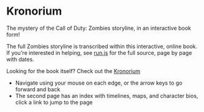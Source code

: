 # Kronorium
The mystery of the Call of Duty: Zombies storyline, in an interactive book form!

The full Zombies storyline is transcribed within this interactive, online book. If you're interested in helping, see [run.js](https://github.com/dtzxporter/Kronorium/blob/master/scripts/run.js) for the full source, page by page with dates.

Looking for the book itself? Check out the [Kronorium](https://dtzxporter.github.io/Kronorium/)
- Navigate using your mouse on each edge, or the arrow keys to go forward and back
- The second page has an index with timelines, maps, and character bios, click a link to jump to the page